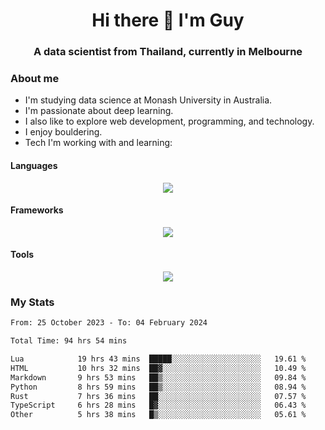 <h1 align="center">Hi there 👋 I'm Guy</h1>
<h3 align="center">A data scientist from Thailand, currently in Melbourne</h3>

### About me

- I'm studying data science at Monash University in Australia.
- I'm passionate about deep learning.
- I also like to explore web development, programming, and technology.
- I enjoy bouldering.
- Tech I'm working with and learning:

#### Languages

<div align="center">
    <img src="https://skillicons.dev/icons?i=py,ts,js,html,css,rust" />
</div>

#### Frameworks

<div align="center">
    <img src="https://skillicons.dev/icons?i=pytorch,tensorflow,fastapi,react" /><br>
</div>

#### Tools

<div align="center">
    <img src="https://skillicons.dev/icons?i=postgres,redis,docker" /><br>
</div>

### My Stats

<!--START_SECTION:waka-->

```txt
From: 25 October 2023 - To: 04 February 2024

Total Time: 94 hrs 54 mins

Lua            19 hrs 43 mins  █████░░░░░░░░░░░░░░░░░░░░   19.61 %
HTML           10 hrs 32 mins  ██▓░░░░░░░░░░░░░░░░░░░░░░   10.49 %
Markdown       9 hrs 53 mins   ██▒░░░░░░░░░░░░░░░░░░░░░░   09.84 %
Python         8 hrs 59 mins   ██▒░░░░░░░░░░░░░░░░░░░░░░   08.94 %
Rust           7 hrs 36 mins   ██░░░░░░░░░░░░░░░░░░░░░░░   07.57 %
TypeScript     6 hrs 28 mins   █▓░░░░░░░░░░░░░░░░░░░░░░░   06.43 %
Other          5 hrs 38 mins   █▒░░░░░░░░░░░░░░░░░░░░░░░   05.61 %
```

<!--END_SECTION:waka-->
